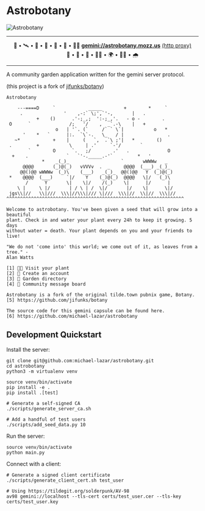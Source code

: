 # Astrobotany

![Astrobotany](https://github.com/michael-lazar/astrobotany/workflows/Astrobotany/badge.svg)

---

<p align="center">
    🌱&nbsp;•&nbsp;🛰️&nbsp;•&nbsp;🌷&nbsp;•&nbsp;🐝&nbsp;•&nbsp;🚀&nbsp;•&nbsp;🌵&nbsp;•&nbsp;👩‍🚀
    <strong><a href="gemini://astrobotany.mozz.us">gemini://astrobotany.mozz.us</a></strong>
    <a href="https://portal.mozz.us/gemini/astrobotany.mozz.us/">(http&nbsp;proxy)</a>
    🥕&nbsp;•&nbsp;🔭&nbsp;•&nbsp;🌺&nbsp;•&nbsp;👩‍🔬&nbsp;•&nbsp;🌍&nbsp;•&nbsp;👨‍🌾&nbsp;•&nbsp;🌧️
</p>

---

A community garden application written for the gemini server protocol.

(this project is a fork of [jifunks/botany](https://github.com/jifunks/botany))

```
Astrobotany

    ---====D     `            _____        +        *     `
     .               '    ,-:` \;',`'-,       |   .
           +    ()      .'-;_,;  ':-;_,'.   - o -        .
 O      `              /;   '/    ,  _`.-\    |   +
                  o   | '`. (`     /` ` \`|           o   *
      '    *   `      |:.  `\`-.   \_   / |                .
   ~*            +    |     (   `,  .`\ ;'|   *        ()
 .         +           \     | .'     `-'/       `
        `        O      `.   ;/        .'   .              O
  +    .              `   `'-._____.-'`         *   '
             *    _(_)_                   `       wWWWw   _
      @@@@       (_)@(_)   vVVVv  .  _     @@@@  (___) _(_)_
     @@()@@ wWWWw  (_)\    (___)   _(_)_  @@()@@   Y  (_)@(_)
 *    @@@@  (___)     `|/    Y    (_)@(_)  @@@@   \|/   (_)\
       /      Y       \|    \|/    /(_)    \|      |/      |
    \ |     \ |/       | / \ | /  \|/       |/    \|      \|/
 jgs\\|//   \\|///  \\\|//\\\|/// \|///  \\\|//  \\|//  \\\|//
^^^^^^^^^^^^^^^^^^^^^^^^^^^^^^^^^^^^^^^^^^^^^^^^^^^^^^^^^^^^^^^^^

Welcome to astrobotany. You've been given a seed that will grow into a beautiful
plant. Check in and water your plant every 24h to keep it growing. 5 days
without water = death. Your plant depends on you and your friends to live!

"We do not 'come into' this world; we come out of it, as leaves from a tree." -
Alan Watts

[1] 👩‍🌾 Visit your plant
[2] 🌱 Create an account
[3] 📒 Garden directory
[4] 📌 Community message board

Astrobotany is a fork of the original tilde.town pubnix game, Botany.
[5] https://github.com/jifunks/botany

The source code for this gemini capsule can be found here.
[6] https://github.com/michael-lazar/astrobotany
```

## Development Quickstart

Install the server:

```
git clone git@github.com:michael-lazar/astrobotany.git
cd astrobotany
python3 -m virtualenv venv

source venv/bin/activate
pip install -e .
pip install .[test]

# Generate a self-signed CA
./scripts/generate_server_ca.sh

# Add a handful of test users
./scripts/add_seed_data.py 10
```

Run the server:

```
source venv/bin/activate
python main.py
```

Connect with a client:

```
# Generate a signed client certificate
./scripts/generate_client_cert.sh test_user

# Using https://tildegit.org/solderpunk/AV-98
av98 gemini://localhost --tls-cert certs/test_user.cer --tls-key certs/test_user.key
```
